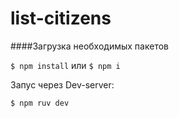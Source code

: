 # list-citizens
####Загрузка необходимых пакетов

`$ npm install` или `$ npm i`

Запус через Dev-server:

`$ npm ruv dev`